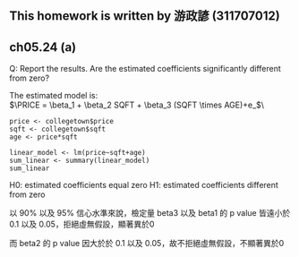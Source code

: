 ## This homework is written by 游政諺 (311707012)
## ch05.24 (a)
Q: Report the results. Are the estimated coefficients significantly different from zero?

The estimated model is:\
$\PRICE = \beta_1 + \beta_2 SQFT + \beta_3 (SQFT \times AGE)+e_$\

```
price <- collegetown$price
sqft <- collegetown$sqft
age <- price*sqft

linear_model <- lm(price~sqft+age)
sum_linear <- summary(linear_model)
sum_linear

```
H0: estimated coefficients equal zero
H1: estimated coefficients different from zero

以 90% 以及 95% 信心水準來說，檢定量 beta3 以及 beta1 的 p value 皆遠小於 0.1 以及 0.05，拒絕虛無假設，顯著異於0

而 beta2 的 p value 因大於於 0.1 以及 0.05，故不拒絕虛無假設，不顯著異於0
